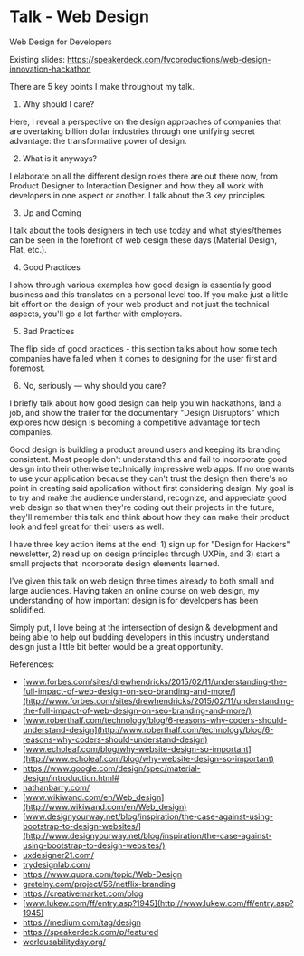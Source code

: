 # Talk - Web Design

Web Design for Developers

Existing slides: https://speakerdeck.com/fvcproductions/web-design-innovation-hackathon

There are 5 key points I make throughout my talk.

1. Why should I care?

Here, I reveal a perspective on the design approaches of companies that are overtaking billion dollar industries through one unifying secret advantage: the transformative power of design.

2. What is it anyways?

I elaborate on all the different design roles there are out there now, from Product Designer to Interaction Designer and how they all work with developers in one aspect or another. I talk about the 3 key principles

3. Up and Coming

I talk about the tools designers in tech use today and what styles/themes can be seen in the forefront of web design these days (Material Design, Flat, etc.).

4. Good Practices

I show through various examples how good design is essentially good business and this translates on a personal level too. If you make just a little bit effort on the design of your web product and not just the technical aspects, you'll go a lot farther with employers.

5. Bad Practices

The flip side of good practices - this section talks about how some tech companies have failed when it comes to designing for the user first and foremost.

6. No, seriously — why should you care?

I briefly talk about how good design can help you win hackathons, land a job, and show the trailer for the documentary "Design Disruptors" which explores how design is becoming a competitive advantage for tech companies.

Good design is building a product around users and keeping its branding consistent. Most people don't understand this and fail to incorporate good design into their otherwise technically impressive web apps. If no one wants to use your application because they can't trust the design then there's no point in creating said application without first considering design.
My goal is to try and make the audience understand, recognize, and appreciate good web design so that when they're coding out their projects in the future, they'll remember this talk and think about how they can make their product look and feel great for their users as well.

I have three key action items at the end: 1) sign up for "Design for Hackers" newsletter, 2) read up on design principles through UXPin, and 3) start a small projects that incorporate design elements learned.

I've given this talk on web design three times already to both small and large audiences. Having taken an online course on web design, my understanding of how important design is for developers has been solidified.

Simply put, I love being at the intersection of design & development and being able to help out budding developers in this industry understand design just a little bit better would be a great opportunity.

References:

* [www.forbes.com/sites/drewhendricks/2015/02/11/understanding-the-full-impact-of-web-design-on-seo-branding-and-more/](http://www.forbes.com/sites/drewhendricks/2015/02/11/understanding-the-full-impact-of-web-design-on-seo-branding-and-more/)
* [www.roberthalf.com/technology/blog/6-reasons-why-coders-should-understand-design](http://www.roberthalf.com/technology/blog/6-reasons-why-coders-should-understand-design)
* [www.echoleaf.com/blog/why-website-design-so-important](http://www.echoleaf.com/blog/why-website-design-so-important)
* https://www.google.com/design/spec/material-design/introduction.html#
* [nathanbarry.com/](http://nathanbarry.com/)
* [www.wikiwand.com/en/Web_design](http://www.wikiwand.com/en/Web_design)
* [www.designyourway.net/blog/inspiration/the-case-against-using-bootstrap-to-design-websites/](http://www.designyourway.net/blog/inspiration/the-case-against-using-bootstrap-to-design-websites/)
* [uxdesigner21.com/](http://uxdesigner21.com/)
* [trydesignlab.com/](http://trydesignlab.com/)
* https://www.quora.com/topic/Web-Design
* [gretelny.com/project/56/netflix-branding](http://gretelny.com/project/56/netflix-branding)
* https://creativemarket.com/blog
* [www.lukew.com/ff/entry.asp?1945](http://www.lukew.com/ff/entry.asp?1945)
* https://medium.com/tag/design
* https://speakerdeck.com/p/featured
* [worldusabilityday.org/](http://worldusabilityday.org/)


